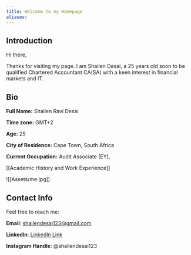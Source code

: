 ```yaml
---
title: Welcome to my Homepage
aliases:
---
```



## Introduction

Hi there,

Thanks for visiting my page. I am Shailen Desai, a 25 years old soon to be qualified Chartered Accountant CA(SA) with a keen interest in financial markets and IT.




## Bio
**Full Name:** Shailen Ravi Desai

**Time zone:** GMT+2

**Age:** 25

**City of Residence:** Cape Town, South Africa

**Current Occupation:** Audit Associate (EY),   

[[Academic History and Work Experience]]



![[Assets/me.jpg]]



## Contact Info

Feel free to reach me:

**Email**: shailendesai123@gmail.com

**LinkedIn**:  [LinkedIn Link](https://www.linkedin.com/in/shailen-d-572300120/)

**Instagram Handle**: @shailendesai123